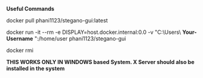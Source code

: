**Useful Commands**

docker pull phani1123/stegano-gui:latest

docker run -it --rm -e DISPLAY=host.docker.internal:0.0 -v "C:\Users\ **Your-Username** ":/home/user phani1123/stegano-gui

docker rmi <image-id>


**THIS WORKS ONLY IN WINDOWS based System. X Server should also be installed in the system**
